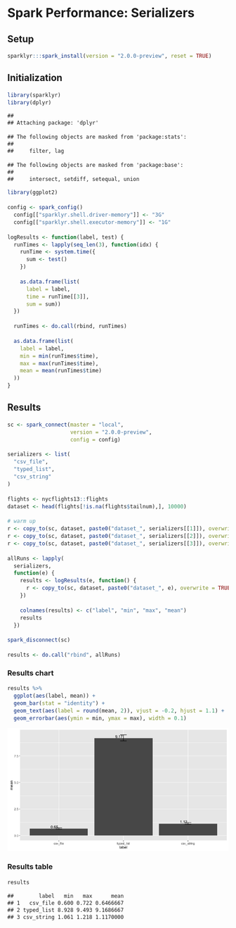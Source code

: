 Spark Performance: Serializers
================

Setup
-----

``` r
sparklyr:::spark_install(version = "2.0.0-preview", reset = TRUE)
```

Initialization
--------------

``` r
library(sparklyr)
library(dplyr)
```

    ## 
    ## Attaching package: 'dplyr'

    ## The following objects are masked from 'package:stats':
    ## 
    ##     filter, lag

    ## The following objects are masked from 'package:base':
    ## 
    ##     intersect, setdiff, setequal, union

``` r
library(ggplot2)

config <- spark_config()
  config[["sparklyr.shell.driver-memory"]] <- "3G"
  config[["sparklyr.shell.executor-memory"]] <- "1G"

logResults <- function(label, test) {
  runTimes <- lapply(seq_len(3), function(idx) {
    runTime <- system.time({
      sum <- test()
    })
    
    as.data.frame(list(
      label = label,
      time = runTime[[3]],
      sum = sum))
  })
  
  runTimes <- do.call(rbind, runTimes)
  
  as.data.frame(list(
    label = label,
    min = min(runTimes$time),
    max = max(runTimes$time),
    mean = mean(runTimes$time)
  ))
}
```

Results
-------

``` r
sc <- spark_connect(master = "local",
                    version = "2.0.0-preview",
                    config = config)

serializers <- list(
  "csv_file",
  "typed_list",
  "csv_string"
)

flights <- nycflights13::flights
dataset <- head(flights[!is.na(flights$tailnum),], 10000)

# warm up
r <- copy_to(sc, dataset, paste0("dataset_", serializers[[1]]), overwrite = TRUE, serializer = serializers[[1]])
r <- copy_to(sc, dataset, paste0("dataset_", serializers[[2]]), overwrite = TRUE, serializer = serializers[[2]])
r <- copy_to(sc, dataset, paste0("dataset_", serializers[[3]]), overwrite = TRUE, serializer = serializers[[3]])

allRuns <- lapply(
  serializers,
  function(e) {
    results <- logResults(e, function() {
      r <- copy_to(sc, dataset, paste0("dataset_", e), overwrite = TRUE, serializer = e)
    })
      
    colnames(results) <- c("label", "min", "max", "mean")
    results
  })

spark_disconnect(sc)

results <- do.call("rbind", allRuns)
```

### Results chart

``` r
results %>% 
  ggplot(aes(label, mean)) +
  geom_bar(stat = "identity") +
  geom_text(aes(label = round(mean, 2)), vjust = -0.2, hjust = 1.1) +
  geom_errorbar(aes(ymin = min, ymax = max), width = 0.1)
```

![](perf_serialize_files/figure-markdown_github/unnamed-chunk-3-1.png)

### Results table

``` r
results
```

    ##        label   min   max      mean
    ## 1   csv_file 0.600 0.722 0.6466667
    ## 2 typed_list 8.928 9.493 9.1686667
    ## 3 csv_string 1.061 1.218 1.1170000
